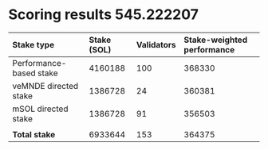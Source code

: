 # Scoring results 545.222207

| Stake type              | Stake (SOL) | Validators | Stake-weighted performance |
|:------------------------|:------------|:-----------|:---------------------------|
| Performance-based stake | 4160188     | 100        | 368330                     |
| veMNDE directed stake   | 1386728     | 24         | 360381                     |
| mSOL directed stake     | 1386728     | 91         | 356503                     |
|                         |             |            |                            |
| **Total stake**         | 6933644     | 153        | 364375                     |
